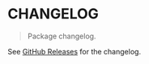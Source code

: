 # CHANGELOG

> Package changelog.

See [GitHub Releases](https://github.com/stdlib-js/math-iter-special-atan/releases) for the changelog.